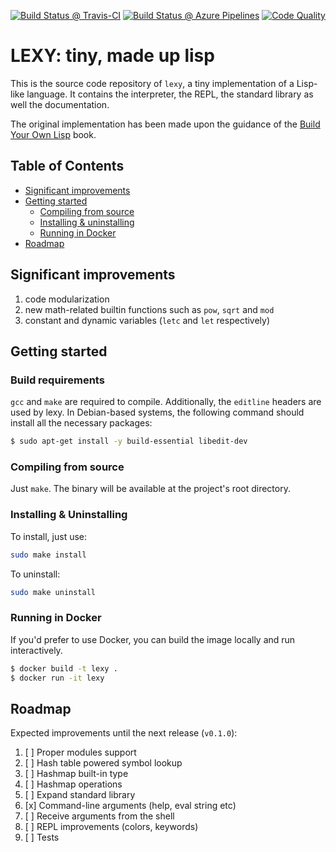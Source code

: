 [![Build Status @ Travis-CI][travis-shield]][travis-url]
[![Build Status @ Azure Pipelines][azure-shield]][azure-url]
[![Code Quality][lgtm-shield]][lgtm-url]

[travis-shield]: https://img.shields.io/travis/caian-org/lexy?logo=travis-ci&logoColor=FFF&style=for-the-badge
[travis-url]: https://travis-ci.org/caian-org/lexy

[azure-shield]: https://img.shields.io/azure-devops/build/caian-org/97c8ebe2-b395-407e-8b0f-8db0a1771869/9/master?logo=azure-pipelines&style=for-the-badge
[azure-url]: https://dev.azure.com/caian-org/lexy

[lgtm-shield]: https://img.shields.io/lgtm/grade/cpp/github/caian-org/lexy?logo=lgtm&style=for-the-badge
[lgtm-url]: https://lgtm.com/projects/g/caian-org/lexy/context:cpp

# LEXY: tiny, made up lisp

This is the source code repository of `lexy`, a tiny implementation of a
Lisp-like language. It contains the interpreter, the REPL, the standard library
as well the documentation.

The original implementation has been made upon the guidance of the [Build Your
Own Lisp](http://www.buildyourownlisp.com/) book.


## Table of Contents

- [Significant improvements](#significant-improvements)
- [Getting started](#getting-started)
    - [Compiling from source](#compiling-from-source)
    - [Installing & uninstalling](#installing--uninstalling)
    - [Running in Docker](#running-in-docker)
- [Roadmap](#roadmap)


## Significant improvements

1. code modularization
1. new math-related builtin functions such as `pow`, `sqrt` and `mod`
1. constant and dynamic variables (`letc` and `let` respectively)


## Getting started

### Build requirements

`gcc` and `make` are required to compile. Additionally, the `editline` headers
are used by lexy. In Debian-based systems, the following command should install
all the necessary packages:

```sh
$ sudo apt-get install -y build-essential libedit-dev
```

### Compiling from source

Just `make`. The binary will be available at the project's root directory.

### Installing & Uninstalling

To install, just use:

```sh
sudo make install
```

To uninstall:

```sh
sudo make uninstall
```

### Running in Docker

If you'd prefer to use Docker, you can build the image locally and run
interactively.

```sh
$ docker build -t lexy .
$ docker run -it lexy
```


## Roadmap

Expected improvements until the next release (`v0.1.0`):

1. [ ] Proper modules support
1. [ ] Hash table powered symbol lookup
1. [ ] Hashmap built-in type
1. [ ] Hashmap operations
1. [ ] Expand standard library
1. [x] Command-line arguments (help, eval string etc)
1. [ ] Receive arguments from the shell
1. [ ] REPL improvements (colors, keywords)
1. [ ] Tests
